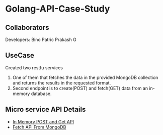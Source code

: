 # Golang-API-Case-Study

## Collaborators ##
Developers: Bino Patric Prakash G

## UseCase
Created two restfu services
1.  One of them that fetches the data in the provided MongoDB collection and returns the results
in the requested format.
2. Second endpoint is to create(POST) and fetch(GET) data from an in-memory database.

## **Micro service API Details**
-   [In Memory POST and Get API](./inmemory.md)
-   [Fetch APi From MongoDB](./db.md)